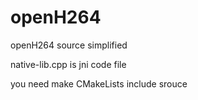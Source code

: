 # openH264
openH264 source simplified

native-lib.cpp is jni code file

you need make CMakeLists include srouce
